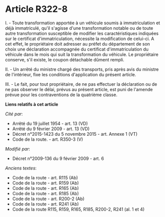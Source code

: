# Article R322-8

I. - Toute transformation apportée à un véhicule soumis à immatriculation et déjà immatriculé, qu'il s'agisse d'une
transformation notable ou de toute autre transformation susceptible de modifier les caractéristiques indiquées sur le
certificat d'immatriculation, nécessite la modification de celui-ci. A cet effet, le propriétaire doit adresser au préfet du
département de son choix une déclaration accompagnée du certificat d'immatriculation du véhicule dans le mois qui suit la
transformation du véhicule. Le propriétaire conserve, s'il existe, le coupon détachable dûment rempli.

II. - Un arrêté du ministre chargé des transports, pris après avis du ministre de l'intérieur, fixe les conditions
d'application du présent article. 

III. - Le fait, pour tout propriétaire, de ne pas effectuer la déclaration ou de ne pas observer le délai, prévus au présent
article, est puni de l'amende prévue pour les contraventions de la quatrième classe.

**Liens relatifs à cet article**

_Cité par_:

  - Arrêté du 19 juillet 1954 - art. 13 (VD)
  - Arrêté du 9 février 2009 - art. 13 (VD)
  - Décret n°2015-1423 du 5 novembre 2015 - art. Annexe 1 (VT)
  - Code de la route. - art. R350-3 (V)

_Modifié par_:

  - Décret n°2009-136 du 9 février 2009 - art. 6

_Anciens textes_:

  - Code de la route - art. R115 (Ab)
  - Code de la route - art. R159 (Ab)
  - Code de la route - art. R165 (Ab)
  - Code de la route - art. R185 (Ab)
  - Code de la route - art. R200-2 (Ab)
  - Code de la route - art. R241 (Ab)
  - Code de la route R115, R159, R165, R185, R200-2, R241 (al. 1 et 4)

